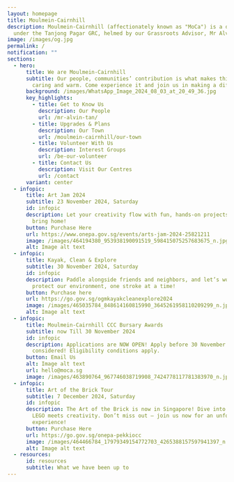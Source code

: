 ```yaml
---
layout: homepage
title: Moulmein-Cairnhill
description: Moulmein-Cairnhill (affectionately known as "MoCa") is a division
  under the Tanjong Pagar GRC, helmed by our Grassroots Advisor, Mr Alvin Tan.
image: /images/og.jpg
permalink: /
notification: ""
sections:
  - hero:
      title: We are Moulmein-Cairnhill
      subtitle: Our people, communities’ contribution is what makes this town special,
        caring and warm. Come experience it and join us in making a difference.
      background: /images/WhatsApp_Image_2024_08_03_at_20_49_36.jpg
      key_highlights:
        - title: Get to Know Us
          description: Our People
          url: /mr-alvin-tan/
        - title: Upgrades & Plans
          description: Our Town
          url: /moulmein-cairnhill/our-town
        - title: Volunteer With Us
          description: Interest Groups
          url: /be-our-volunteer
        - title: Contact Us
          description: Visit Our Centres
          url: /contact
      variant: center
  - infopic:
      title: Art Jam 2024
      subtitle: 23 November 2024, Saturday
      id: infopic
      description: Let your creativity flow with fun, hands-on projects that you can
        bring home!
      button: Purchase Here
      url: https://www.onepa.gov.sg/events/arts-jam-2024-25821211
      image: /images/464194380_953938190091519_598415075257683675_n.jpg
      alt: Image alt text
  - infopic:
      title: Kayak, Clean & Explore
      subtitle: 30 November 2024, Saturday
      id: infopic
      description: Paddle alongside friends and neighbors, and let’s work together to
        protect our environment, one stroke at a time!
      button: Purchase here
      url: https://go.gov.sg/ogmkayakcleanexplore2024
      image: /images/465035784_848614160815990_3645261958110209299_n.jpg
      alt: Image alt text
  - infopic:
      title: Moulmein-Cairnhill CCC Bursary Awards
      subtitle: now Till 30 November 2024
      id: infopic
      description: Applications are NOW OPEN! Apply before 30 November 2024 to be
        considered! Eligibility conditions apply.
      button: Email Us
      alt: Image alt text
      url: hello@moca.sg
      image: /images/463890764_967746038719908_7424778117781383970_n.jpg
  - infopic:
      title: Art of the Brick Tour
      subtitle: 7 December 2024, Saturday
      id: infopic
      description: The Art of the Brick is now in Singapore! Dive into a world where
        LEGO meets creativity. Don’t miss out – join us now for an unforgettable
        experience!
      button: Purchase Here
      url: https://go.gov.sg/onepa-pekkiocc
      image: /images/464466784_17979349154772703_4265388157597941397_n.jpg
      alt: Image alt text
  - resources:
      id: resources
      subtitle: What we have been up to
---
```

